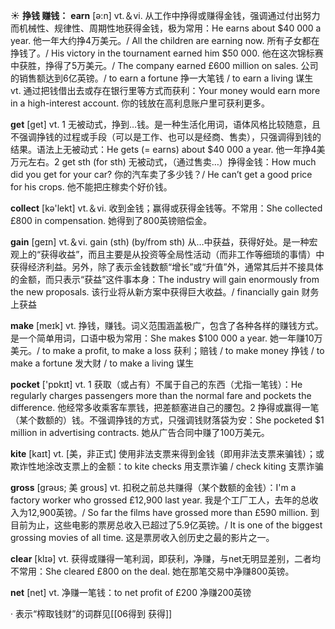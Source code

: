 ☀ <span class="category">**挣钱 赚钱：**</span>
<span class="vocabulary">**earn**</span> [ə:n] 
<span class="definition">vt.＆vi. 从工作中挣得或赚得金钱，强调通过付出努力而机械性、规律性、周期性地获得金钱，极为常用：</span>He earns about $40 000 a year. 他一年大约挣4万美元。/ All the children are earning now. 所有子女都在挣钱了。/ His victory in the tournament earned him $50 000. 他在这次锦标赛中获胜，挣得了5万美元。/ The company earned £600 million on sales. 公司的销售额达到6亿英镑。/ to earn a fortune 挣一大笔钱 / to earn a living 谋生 <span class="definition">vt. 通过把钱借出去或存在银行里等方式而获利：</span>Your money would earn more in a high-interest account. 你的钱放在高利息账户里可获利更多。

<span class="vocabulary">**get**</span> [ɡet] 
<span class="definition">vt. 1 无被动式，挣到…钱。是一种生活化用词，语体风格比较随意，且不强调挣钱的过程或手段（可以是工作、也可以是经商、售卖），只强调得到钱的结果。语法上无被动式：</span>He gets (= earns) about $40 000 a year. 他一年挣4美万元左右。<span class="definition">2 get sth (for sth) 无被动式，（通过售卖…）挣得金钱：</span>How much did you get for your car? 你的汽车卖了多少钱？/ He can’t get a good price for his crops. 他不能把庄稼卖个好价钱。

<span class="vocabulary">**collect**</span> [kə'lekt] 
<span class="definition">vt.＆vi. 收到金钱；赢得或获得金钱等。不常用：</span>She collected £800 in compensation. 她得到了800英镑赔偿金。

<span class="vocabulary">**gain**</span> [ɡeɪn] 
<span class="definition">vt.＆vi. gain (sth) (by/from sth) 从…中获益，获得好处。是一种宏观上的“获得收益”，而且主要是从投资等全局性活动（而非工作等细琐的事情）中获得经济利益。另外，除了表示金钱数额“增长”或“升值”外，通常其后并不接具体的金额，而只表示“获益”这件事本身：</span>The industry will gain enormously from the new proposals. 该行业将从新方案中获得巨大收益。/ financially gain 财务上获益

<span class="vocabulary">**make**</span> [meɪk] 
<span class="definition">vt. 挣钱，赚钱。词义范围涵盖极广，包含了各种各样的赚钱方式。是一个简单用词，口语中极为常用：</span>She makes $100 000 a year. 她一年赚10万美元。/ to make a profit, to make a loss 获利；赔钱 / to make money 挣钱 / to make a fortune 发大财 / to make a living 谋生

<span class="vocabulary">**pocket**</span> ['pɒkɪt] 
<span class="definition">vt. 1 获取（或占有）不属于自己的东西（尤指一笔钱）：</span>He regularly charges passengers more than the normal fare and pockets the difference. 他经常多收乘客车票钱，把差额塞进自己的腰包。<span class="definition">2 挣得或赢得一笔（某个数额的）钱。不强调挣钱的方式，只强调钱财落袋为安：</span>She pocketed $1 million in advertising contracts. 她从广告合同中赚了100万美元。

<span class="vocabulary">**kite**</span> [kaɪt] 
<span class="definition">vt. [美，非正式] 使用非法支票来得到金钱（即用非法支票来骗钱）；或欺诈性地涂改支票上的金额：</span>to kite checks 用支票诈骗 / check kiting 支票诈骗
           
<span class="vocabulary">**gross**</span> [grəʊs; 美 groʊs]
<span class="definition">vt. 扣税之前总共赚得（某个数额的金钱）：</span>I'm a factory worker who grossed £12,900 last year. 我是个工厂工人，去年的总收入为12,900英镑。/ So far the films have grossed more than £590 million. 到目前为止，这些电影的票房总收入已超过了5.9亿英镑。/ It is one of the biggest grossing movies of all time. 这是票房收入创历史之最的影片之一。

<span class="vocabulary">**clear**</span> [klɪə] 
<span class="definition">vt. 获得或赚得一笔利润，即获利，净赚，与net无明显差别，二者均不常用：</span>She cleared £800 on the deal. 她在那笔交易中净赚800英镑。

<span class="vocabulary">**net**</span> [net] 
<span class="definition">vt. 净赚一笔钱：</span>to net profit of £200 净赚200英镑
           
· 表示“榨取钱财”的词群见[[06得到 获得]]
